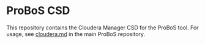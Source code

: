 # ProBoS CSD

This repository contains the Cloudera Manager CSD for the ProBoS tool. For usage, see [cloudera.md](../probos/cloudera.md) in the main ProBoS repository.

